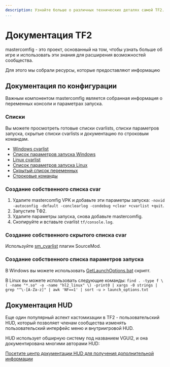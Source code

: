 ```yaml
---
description: Узнайте больше о различных технических деталях самой TF2.
...
```


# Документация TF2

mastercomfig - это проект, основанный на том, чтобы узнать больше об игре и использовать эти знания для расширения возможностей сообщества.

Для этого мы собрали ресурсы, которые предоставляют информацию

## Документация по конфигурации

Важным компонентом mastercomfig является собранная информация о переменных консоли и параметрах запуска.

### Списки

Вы можете просмотреть готовые списки cvarlists, списки параметров запуска, скрытые списки cvarlists и документацию по строковым командам.

* [Windows cvarlist](cvarlist_win.md)
* [Список параметров запуска Windows](launchopts_win.md)
* [Linux cvarlist](cvarlist_linux.md)
* [Список параметров запуска Linux](launchopts_linux.md)
* [Скрытый список переменных](hiddencvars.md)
* [Строковые команды](strcmds.md)

### Создание собственного списка cvar

1. Удалите mastercomfig VPK и добавьте эти параметры запуска: `-novid -autoconfig -default -conclearlog -condebug +clear +cvarlist +quit`.
2. Запустите ТФ2.
3. Удалите параметры запуска, снова добавьте mastercomfig.
4. Скопируйте и вставьте cvarlist `tf/console.log`.

### Создание собственного скрытого списка cvar

Используйте [sm_cvarlist](https://forums.alliedmods.net/showthread.php?p=1298262) плагин SourceMod.

### Создание собственного списка параметров запуска

В Windows вы можете использовать [GetLaunchOptions.bat](https://pastebin.com/bhQrywES) скрипт.

В Linux вы можете использовать следующие команды: `find . -type f \( -name "*.so" -o -name "hl2_linux" \) -print0 | xargs -0 strings | grep "^\-[A-Za-z]" | awk 'NF==1' | sort -u > launch_options.txt`

## Документация HUD

Еще один популярный аспект кастомизации в TF2 - пользовательский HUD, который позволяет членам сообщества изменять пользовательский интерфейс меню и внутриигровой HUD.

HUD использует обширную систему под названием VGUI2, и она документирована многими авторами HUD:

[Посетите центр документации HUD для получения дополнительной информации](huds/index.md)
